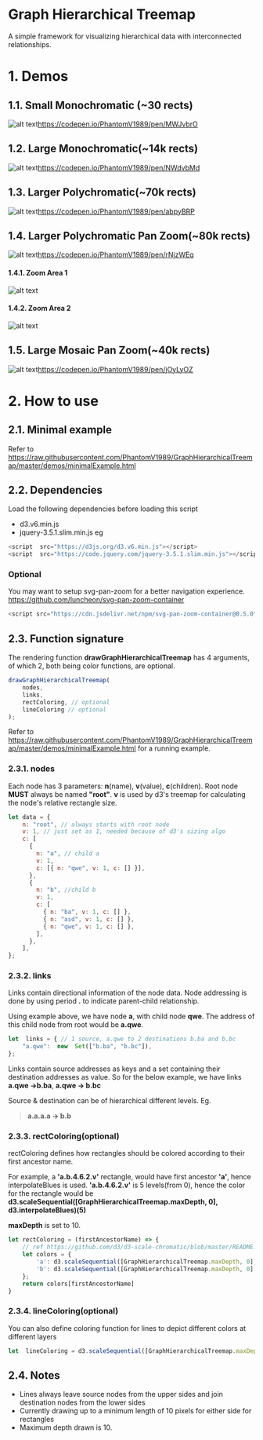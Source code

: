 # Graph Hierarchical Treemap
A simple framework for visualizing hierarchical data with interconnected relationships.


# 1. Demos
## 1.1. Small Monochromatic (~30 rects)
![alt text](https://github.com/PhantomV1989/GraphHierarchicalTreemap/raw/master/demos/img/smallMonochromatic_36.jpg)https://codepen.io/PhantomV1989/pen/MWJvbrO

## 1.2. Large Monochromatic(~14k rects)
![alt text](https://github.com/PhantomV1989/GraphHierarchicalTreemap/raw/master/demos/img/largeMonochromatic_13941.jpg)https://codepen.io/PhantomV1989/pen/NWdvbMd

## 1.3. Larger Polychromatic(~70k rects)
![alt text](https://github.com/PhantomV1989/GraphHierarchicalTreemap/raw/master/demos/img/largePolychromatic_74938.jpg)https://codepen.io/PhantomV1989/pen/abpyBRP

## 1.4. Larger Polychromatic Pan Zoom(~80k rects)
![alt text](https://github.com/PhantomV1989/GraphHierarchicalTreemap/raw/master/demos/img/largePolychromaticPanZoom_84937.jpg)https://codepen.io/PhantomV1989/pen/rNjzWEq
#### 1.4.1. Zoom Area 1
![alt text](https://github.com/PhantomV1989/GraphHierarchicalTreemap/raw/master/demos/img/zoomArea1.jpg)
#### 1.4.2. Zoom Area 2
![alt text](https://github.com/PhantomV1989/GraphHierarchicalTreemap/raw/master/demos/img/zoomArea2.jpg)
## 1.5. Large Mosaic Pan Zoom(~40k rects)
![alt text](https://github.com/PhantomV1989/GraphHierarchicalTreemap/raw/master/demos/img/largeMosaicPanZoom_45810.jpg)https://codepen.io/PhantomV1989/pen/jOyLyOZ


# 2. How to use

## 2.1. Minimal example
Refer to 
https://raw.githubusercontent.com/PhantomV1989/GraphHierarchicalTreemap/master/demos/minimalExample.html

## 2.2. Dependencies
Load the following dependencies before loading this script
- d3.v6.min.js
- jquery-3.5.1.slim.min.js
eg
```js
<script  src="https://d3js.org/d3.v6.min.js"></script>
<script  src="https://code.jquery.com/jquery-3.5.1.slim.min.js"></script>
```
### Optional
You may want to setup svg-pan-zoom for a better navigation experience.
https://github.com/luncheon/svg-pan-zoom-container
```js
<script src="https://cdn.jsdelivr.net/npm/svg-pan-zoom-container@0.5.0"></script>
```
## 2.3. Function signature
The rendering function **drawGraphHierarchicalTreemap** has 4 arguments, of which 2, both being color functions, are optional.
```js
drawGraphHierarchicalTreemap(
	nodes,
	links,
	rectColoring, // optional
	lineColoring // optional
);
```
Refer to https://raw.githubusercontent.com/PhantomV1989/GraphHierarchicalTreemap/master/demos/minimalExample.html for a running example.
### 2.3.1. nodes
Each node has 3 parameters: **n**(name), **v**(value), **c**(children).
Root node **MUST** always be named **"root"**.
**v** is used by d3's treemap for calculating the node's relative rectangle size.

```js
let data = {
    n: "root", // always starts with root node
    v: 1, // just set as 1, needed because of d3's sizing algo
    c: [
      {
        n: "a", // child a
        v: 1,
        c: [{ n: "qwe", v: 1, c: [] }],
      },
      {
        n: "b", //child b
        v: 1,
        c: [
          { n: "ba", v: 1, c: [] },
          { n: "asd", v: 1, c: [] },
          { n: "qwe", v: 1, c: [] },
        ],
      },
    ],
};
```
### 2.3.2. links
Links contain directional information of the node data.
Node addressing is done by using period **.** to indicate parent-child relationship.

Using example above, we have node **a**, with child node **qwe**. The address of this child node from root would be **a.qwe**.


```js
let  links = { // 1 source, a.qwe to 2 destinations b.ba and b.bc
	"a.qwe":  new  Set(["b.ba", "b.bc"]),
};
```

Links contain source addresses as keys and a set containing their destination addresses as value. So for the below example, we have links
**a.qwe ->b.ba**,
**a.qwe -> b.bc**

 Source & destination can be of hierarchical different levels. Eg.
> **a.a.a.a -> b.b**
> 
### 2.3.3. rectColoring(optional)
rectColoring defines how rectangles should be colored according to their first ancestor name. 

For example, a **'a.b.4.6.2.v'** rectangle, would have first ancestor **'a'**, hence interpolateBlues is used. 
**'a.b.4.6.2.v'** is 5 levels(from 0), hence the color for the rectangle would be **d3.scaleSequential([GraphHierarchicalTreemap.maxDepth, 0], d3.interpolateBlues)(5)**

**maxDepth** is set to 10.
```js
let rectColoring = (firstAncestorName) => {
    // ref https://github.com/d3/d3-scale-chromatic/blob/master/README.md
    let colors = {
        'a': d3.scaleSequential([GraphHierarchicalTreemap.maxDepth, 0], d3.interpolateBlues),
        'b': d3.scaleSequential([GraphHierarchicalTreemap.maxDepth, 0], d3.interpolateReds),
    };
    return colors[firstAncestorName]
}
```

### 2.3.4. lineColoring(optional)
You can also define coloring function for lines to depict different colors at different layers
```js
let  lineColoring = d3.scaleSequential([GraphHierarchicalTreemap.maxDepth, 0], d3.interpolateCool)
```
## 2.4. Notes
- Lines always leave source nodes from the upper sides and join destination nodes from the lower sides
- Currently drawing up to a minimum length of 10 pixels for either side for rectangles
- Maximum depth drawn is 10.